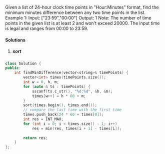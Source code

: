 Given a list of 24-hour clock time points in "Hour:Minutes" format, find the minimum minutes difference between any two time points in the list.
Example 1:
Input: ["23:59","00:00"]
Output: 1
Note:
The number of time points in the given list is at least 2 and won't exceed 20000.
The input time is legal and ranges from 00:00 to 23:59.

#### Solutions

1. ##### sort

```c++
class Solution {
public:
    int findMinDifference(vector<string>& timePoints) {
        vector<int> times(timePoints.size());
        int w = 0, h, m;
        for (auto & ts : timePoints) {
            sscanf(ts.c_str(), "%d:%d", &h, &m);
            times[w++] = h * 60 + m;
        }
        sort(times.begin(), times.end());
        // compare the last time with the first time
        times.push_back(24 * 60 + times[0]);
        int res = INT_MAX;
        for (int i = 0; i < times.size() - 1; i++)
            res = min(res, times[i + 1] - times[i]);
        
        return res;
    }
};
```